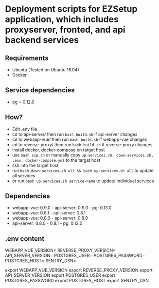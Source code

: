 # Deployment scripts for EZSetup application, which includes proxyserver, fronted, and api backend services
## Requirements
- Ubuntu (Tested on Ubuntu 16.04)
- Docker
## Service dependencies
- pg = 0.12.0
## How?
- Edit .env file
- cd to api-server/ then run `bash build.sh` if api-server changes
- cd to webapp-vue/ then run `bash build.sh` if webapp-vue changes
- cd to reverse-proxy/ then run `bash build.sh` if reverse-proxy changes
- install docker, docker-compose on target host
- use `bash scp.sh` or manually copy `up-services.sh, down-services.sh, .env, docker-compose.yml` to the target host
- ssh into the target host
- run `bash down-services.sh all && bash up-services.sh all` to update all services
- or run `bash up-services.sh service-name` to update individual services

## Dependencies
- webapp-vue: 0.9.0
        - api-server: 0.9.0
                - pg: 0.13.0
- webapp-vue: 0.8.1
        - api-server: 0.8.1
- webapp-vue: 0.8.0
        - api-server: 0.8.0
- api-server: 0.8.0 - 0.8.1
        - pg: 0.12.0

## .env content

WEBAPP_VUE_VERSION=
REVERSE_PROXY_VERSION=
API_SERVER_VERSION=
POSTGRES_USER=
POSTGRES_PASSWORD=
POSTGRES_HOST=
SENTRY_DSN=

export WEBAPP_VUE_VERSION
export REVERSE_PROXY_VERSION
export API_SERVER_VERSION
export POSTGRES_USER
export POSTGRES_PASSWORD
export POSTGRES_HOST
export SENTRY_DSN

